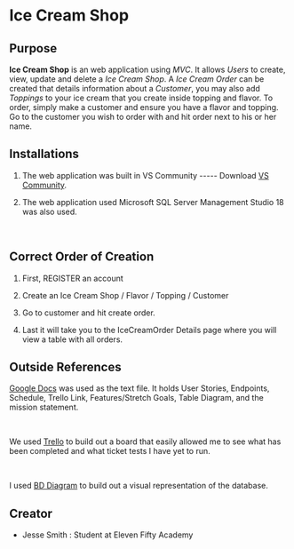 # **Ice Cream Shop**

## **Purpose**

**Ice Cream Shop** is an web application using *MVC*. It allows *Users* to create, view, update and delete a *Ice Cream Shop*.  A *Ice Cream Order* can be created that details information about a *Customer*, you may also add *Toppings* to your ice cream that you create inside topping and flavor. To order, simply make a customer and ensure you have a flavor and topping. Go to the customer you wish to order with and hit order next to his or her name.

</hr>

## Installations

1. The web application was built in VS Community ----- Download [VS Community](https://visualstudio.microsoft.com/downloads/).

2. The web application used Microsoft SQL Server Management Studio 18 was also used.

<br>

</hr>

## Correct Order of Creation

1. First, REGISTER an account

2. Create an Ice Cream Shop / Flavor / Topping / Customer

3. Go to customer and hit create order.

4. Last it will take you to the IceCreamOrder Details page where you will view a table with all orders.

## Outside References

[Google Docs](https://docs.google.com/document/d/14HH4RRJDUCANN6KCo4n10R01qpHJd6R2HABOJ9pGq54) was used as the text file.  It holds User Stories, Endpoints, Schedule, Trello Link, Features/Stretch Goals, Table Diagram, and the mission statement.

<br>

We used [Trello](https://trello.com/b/n9QORwQ8/jascoops) to build out a board that easily allowed me to see what has been completed and what ticket tests I have yet to run.

<br>

I used [BD Diagram](https://dbdiagram.io/d/60be29d8b29a09603d185286) to build out a visual representation of the database.

</hr>

## Creator

* Jesse Smith : Student at Eleven Fifty Academy
